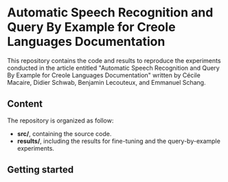 # Automatic Speech Recognition and Query By Example for Creole Languages Documentation

This repository contains the code and results to reproduce the experiments conducted in the article entitled "Automatic Speech Recognition and Query By Example for Creole Languages Documentation" written by Cécile Macaire, Didier Schwab, Benjamin Lecouteux, and Emmanuel Schang.

## Content

The repository is organized as follow:
* **src/**, containing the source code.
* **results/**, including the results for fine-tuning and the query-by-example experiments.

## Getting started


